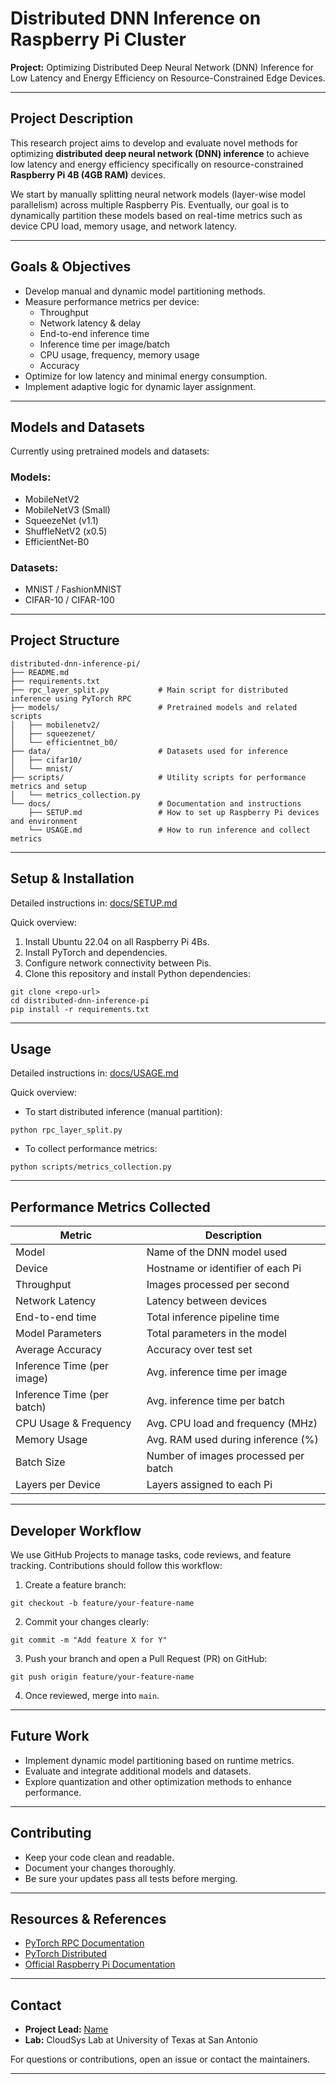# Distributed DNN Inference on Raspberry Pi Cluster

**Project:** Optimizing Distributed Deep Neural Network (DNN) Inference for Low Latency and Energy Efficiency on Resource-Constrained Edge Devices.

---

## Project Description

This research project aims to develop and evaluate novel methods for optimizing **distributed deep neural network (DNN) inference** to achieve low latency and energy efficiency specifically on resource-constrained **Raspberry Pi 4B (4GB RAM)** devices.

We start by manually splitting neural network models (layer-wise model parallelism) across multiple Raspberry Pis. Eventually, our goal is to dynamically partition these models based on real-time metrics such as device CPU load, memory usage, and network latency.

---

## Goals & Objectives

- Develop manual and dynamic model partitioning methods.
- Measure performance metrics per device:
  - Throughput
  - Network latency & delay
  - End-to-end inference time
  - Inference time per image/batch
  - CPU usage, frequency, memory usage
  - Accuracy
- Optimize for low latency and minimal energy consumption.
- Implement adaptive logic for dynamic layer assignment.

---

## Models and Datasets

Currently using pretrained models and datasets:

### Models:
- MobileNetV2
- MobileNetV3 (Small)
- SqueezeNet (v1.1)
- ShuffleNetV2 (x0.5)
- EfficientNet-B0

### Datasets:
- MNIST / FashionMNIST
- CIFAR-10 / CIFAR-100

---

## Project Structure

```
distributed-dnn-inference-pi/
├── README.md
├── requirements.txt
├── rpc_layer_split.py           # Main script for distributed inference using PyTorch RPC
├── models/                      # Pretrained models and related scripts
│   ├── mobilenetv2/
│   ├── squeezenet/
│   └── efficientnet_b0/
├── data/                        # Datasets used for inference
│   ├── cifar10/
│   └── mnist/
├── scripts/                     # Utility scripts for performance metrics and setup
│   └── metrics_collection.py
└── docs/                        # Documentation and instructions
    ├── SETUP.md                 # How to set up Raspberry Pi devices and environment
    └── USAGE.md                 # How to run inference and collect metrics
```

---

## Setup & Installation

Detailed instructions in: [docs/SETUP.md](docs/SETUP.md)

Quick overview:

1. Install Ubuntu 22.04 on all Raspberry Pi 4Bs.
2. Install PyTorch and dependencies.
3. Configure network connectivity between Pis.
4. Clone this repository and install Python dependencies:

```
git clone <repo-url>
cd distributed-dnn-inference-pi
pip install -r requirements.txt
```

---

## Usage

Detailed instructions in: [docs/USAGE.md](docs/USAGE.md)

Quick overview:

- To start distributed inference (manual partition):

```
python rpc_layer_split.py
```

- To collect performance metrics:

```
python scripts/metrics_collection.py
```

---

## Performance Metrics Collected

| Metric                       | Description                          |
|------------------------------|--------------------------------------|
| Model                        | Name of the DNN model used           |
| Device                       | Hostname or identifier of each Pi    |
| Throughput                   | Images processed per second          |
| Network Latency              | Latency between devices              |
| End-to-end time              | Total inference pipeline time        |
| Model Parameters             | Total parameters in the model        |
| Average Accuracy             | Accuracy over test set               |
| Inference Time (per image)   | Avg. inference time per image        |
| Inference Time (per batch)   | Avg. inference time per batch        |
| CPU Usage & Frequency        | Avg. CPU load and frequency (MHz)    |
| Memory Usage                 | Avg. RAM used during inference (%)   |
| Batch Size                   | Number of images processed per batch |
| Layers per Device            | Layers assigned to each Pi           |

---

## Developer Workflow

We use GitHub Projects to manage tasks, code reviews, and feature tracking. Contributions should follow this workflow:

1. Create a feature branch:

```
git checkout -b feature/your-feature-name
```

2. Commit your changes clearly:

```
git commit -m "Add feature X for Y"
```

3. Push your branch and open a Pull Request (PR) on GitHub:

```
git push origin feature/your-feature-name
```

4. Once reviewed, merge into `main`.

---

## Future Work

- Implement dynamic model partitioning based on runtime metrics.
- Evaluate and integrate additional models and datasets.
- Explore quantization and other optimization methods to enhance performance.

---

## Contributing

- Keep your code clean and readable.
- Document your changes thoroughly.
- Be sure your updates pass all tests before merging.

---

## Resources & References

- [PyTorch RPC Documentation](https://pytorch.org/docs/stable/rpc.html)
- [PyTorch Distributed](https://pytorch.org/docs/stable/distributed.html)
- [Official Raspberry Pi Documentation](https://www.raspberrypi.org/documentation/)

---

## Contact

- **Project Lead:** [Name]([your-contact-info])
- **Lab:** CloudSys Lab at University of Texas at San Antonio

For questions or contributions, open an issue or contact the maintainers.

---




